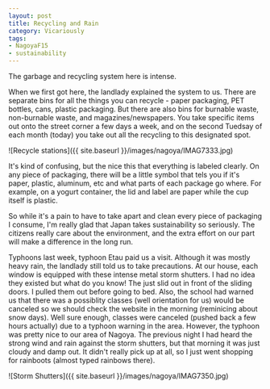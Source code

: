 ```yaml
---
layout: post
title: Recycling and Rain
category: Vicariously
tags:
- NagoyaF15
- sustainability
---
```



The garbage and recycling system here is intense.

When we first got here, the landlady explained the system to us. There are separate bins for all the things you can recycle - paper packaging, PET bottles, cans, plastic packaging. But there are also bins for burnable waste, non-burnable waste, and magazines/newspapers. You take specific items out onto the street corner a few days a week, and on the second Tuedsay of each month (today) you take out all the recycling to this designated spot. 

![Recycle stations]({{ site.baseurl }}/images/nagoya/IMAG7333.jpg)

It's kind of confusing, but the nice this that everything is labeled clearly. On any piece of packaging, there will be a little symbol that tels you if it's paper, plastic, aluminum, etc and what parts of each package go where. For example, on a yogurt container, the lid and label are paper while the cup itself is plastic. 

So while it's a pain to have to take apart and clean every piece of packaging I consume, I'm really glad that Japan takes sustainability so seriously. The citizens really care about the environment, and the extra effort on our part will make a difference in the long run.

Typhoons
last week, typhoon Etau paid us a visit. Although it was mostly heavy rain, the landlady still told us to take precautions. At our house, each window is equipped with these intense metal storm shutters. I had no idea they existed but what do you know! The just slid out in front of the sliding doors. I pulled them out before going to bed. Also, the school had warned us that there was a possiblity classes (well orientation for us) would be canceled so we should check the website in the morning (reminicing about snow days). Well sure enough, classes were canceled (pushed back a few hours actually) due to a typhoon warning in the area. However, the typhoon was pretty nice to our area of Nagoya. The previous night I had heard the strong wind and rain against the storm shutters, but that morning it was just cloudy and damp out. It didn't really pick up at all, so I just went shopping for rainboots (almost typed rainbows there). 

![Storm Shutters]({{ site.baseurl }}/images/nagoya/IMAG7350.jpg)
